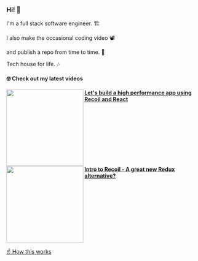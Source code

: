 ### Hi! 👋

I'm a full stack software engineer. 🏗

I also make the occasional coding video 📽

and publish a repo from time to time. 🐙

Tech house for life. 🎶

#### 🤓 Check out my latest videos

<!-- YT TABLE START -->
[<img src="https://img.youtube.com/vi/9JVE8OGRSlA/maxresdefault.jpg" align="left" width="200" />](https://www.youtube.com/watch?v=9JVE8OGRSlA)
**[Let&#39;s build a high performance app using Recoil and React](https://www.youtube.com/watch?v=9JVE8OGRSlA)**
<img src="https://img.youtube.com/vi/KBE7Ezn7h0A/maxresdefault.jpg" align="center" width="100%" height="0" />
[<img src="https://img.youtube.com/vi/KBE7Ezn7h0A/maxresdefault.jpg" align="left" width="200" />](https://www.youtube.com/watch?v=KBE7Ezn7h0A)
**[Intro to Recoil - A great new Redux alternative?](https://www.youtube.com/watch?v=KBE7Ezn7h0A)**
<!-- YT TABLE END -->

<img src="https://img.youtube.com/vi/KBE7Ezn7h0A/maxresdefault.jpg" align="center" width="100%" height="0" />

[☝️ How this works](https://github.com/jacques-blom/youtube-readme-sync)
